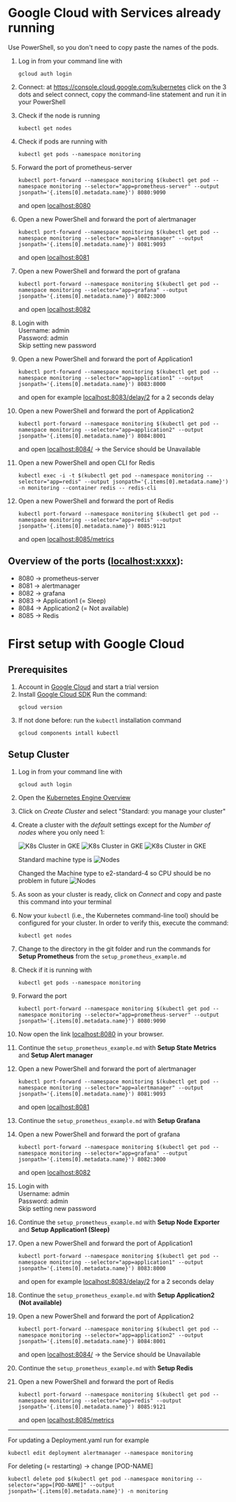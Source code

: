 # Google Cloud with Services already running

Use PowerShell, so you don't need to copy paste the names of the pods.
1. Log in from your command line with
    ```console
    gcloud auth login
    ```

2. Connect: at <https://console.cloud.google.com/kubernetes> click on the 3 dots and select connect, copy the command-line statement and run it in your PowerShell

3. Check if the node is running
    ```console
    kubectl get nodes
    ```

4. Check if pods are running with
    ```console
    kubectl get pods --namespace monitoring
    ```

5. Forward the port of prometheus-server
    ```console
    kubectl port-forward --namespace monitoring $(kubectl get pod --namespace monitoring --selector="app=prometheus-server" --output jsonpath='{.items[0].metadata.name}') 8080:9090
    ```
    and open [localhost:8080](localhost:8080)

6. Open a new PowerShell and forward the port of alertmanager
    ```console
    kubectl port-forward --namespace monitoring $(kubectl get pod --namespace monitoring --selector="app=alertmanager" --output jsonpath='{.items[0].metadata.name}') 8081:9093
    ```
    and open [localhost:8081](http://localhost:8081)

7. Open a new PowerShell and forward the port of grafana
    ```console
    kubectl port-forward --namespace monitoring $(kubectl get pod --namespace monitoring --selector="app=grafana" --output jsonpath='{.items[0].metadata.name}') 8082:3000
    ```
    and open [localhost:8082](http://localhost:8082)

8. Login with<br>
    Username: admin<br>
    Password: admin<br>
    Skip setting new password

9. Open a new PowerShell and forward the port of Application1
    ```console
    kubectl port-forward --namespace monitoring $(kubectl get pod --namespace monitoring --selector="app=application1" --output jsonpath='{.items[0].metadata.name}') 8083:8000
    ```
    and open for example [localhost:8083/delay/2](http://localhost:8083/delay/2) for a 2 seconds delay

10. Open a new PowerShell and forward the port of Application2
    ```console
    kubectl port-forward --namespace monitoring $(kubectl get pod --namespace monitoring --selector="app=application2" --output jsonpath='{.items[0].metadata.name}') 8084:8001
    ```
    and open [localhost:8084/](http://localhost:8084/) -> the Service should be Unavailable

11. Open a new PowerShell and open CLI for Redis
    ```console
    kubectl exec -i -t $(kubectl get pod --namespace monitoring --selector="app=redis" --output jsonpath='{.items[0].metadata.name}') -n monitoring --container redis -- redis-cli
    ```

12. Open a new PowerShell and forward the port of Redis
    ```console
    kubectl port-forward --namespace monitoring $(kubectl get pod --namespace monitoring --selector="app=redis" --output jsonpath='{.items[0].metadata.name}') 8085:9121
    ```
    and open [localhost:8085/metrics](http://locahlost:8085/metrics)

## Overview of the ports (<localhost:xxxx>):
* 8080 -> prometheus-server
* 8081 -> alertmanager
* 8082 -> grafana
* 8083 -> Application1 (= Sleep)
* 8084 -> Application2 (= Not available)
* 8085 -> Redis

# First setup with Google Cloud

## Prerequisites
1. Account in [Google Cloud](http://cloud.google.com/) and start a trial version
2. Install [Google Cloud SDK](https://cloud.google.com/sdk/install) Run the command: 
    ```console
    gcloud version
    ```
3. If not done before: run the ```kubectl``` installation command
    ```console
    gcloud components intall kubectl
    ```

## Setup Cluster
1. Log in from your command line with
    ```console
    gcloud auth login
    ```

2. Open the [Kubernetes Engine Overview](https://console.cloud.google.com/kubernetes)

3. Click on *Create Cluster* and select "Standard: you manage your cluster"

4. Create a cluster with the *default* settings except for the *Number of nodes* where you only need 1:

    ![K8s Cluster in GKE](./img/gcloud_01.PNG)
    ![K8s Cluster in GKE](./img/gcloud_02.PNG)
    ![K8s Cluster in GKE](./img/gcloud_03.PNG)

    Standard machine type is
    ![Nodes](./img/gcloud_03_machine1.PNG)

    Changed the Machine type to e2-standard-4 so CPU should be no problem in future
    ![Nodes](./img/gcloud_03_machine2.PNG)

5. As soon as your cluster is ready, click on *Connect* and copy and paste this command into your terminal

6. Now your `kubectl` (i.e., the Kubernetes command-line tool) should be configured for your cluster. In order to verify this, execute the command: 

    ```console
    kubectl get nodes
    ```

7. Change to the directory in the git folder and run the commands for <B>Setup Prometheus</B> from the ```setup_prometheus_example.md``` 

8. Check if it is running with
    ```console
    kubectl get pods --namespace monitoring
    ```

9. Forward the port
    ```console
    kubectl port-forward --namespace monitoring $(kubectl get pod --namespace monitoring --selector="app=prometheus-server" --output jsonpath='{.items[0].metadata.name}') 8080:9090
    ```

10. Now open the link [localhost:8080](localhost:8080) in your browser.

11. Continue the ```setup_prometheus_example.md``` with <B>Setup State Metrics</B> and <B>Setup Alert manager</B>

12. Open a new PowerShell and forward the port of alertmanager
    ```console
    kubectl port-forward --namespace monitoring $(kubectl get pod --namespace monitoring --selector="app=alertmanager" --output jsonpath='{.items[0].metadata.name}') 8081:9093
    ```
    and open [localhost:8081](http://localhost:8081)

13. Continue the ```setup_prometheus_example.md``` with <B>Setup Grafana</B>

14. Open a new PowerShell and forward the port of grafana
    ```console
    kubectl port-forward --namespace monitoring $(kubectl get pod --namespace monitoring --selector="app=grafana" --output jsonpath='{.items[0].metadata.name}') 8082:3000
    ```
    and open [localhost:8082](http://localhost:8082)

15. Login with<br>
    Username: admin<br>
    Password: admin<br>
    Skip setting new password

16. Continue the ```setup_prometheus_example.md``` with <B>Setup Node Exporter</B> and <B>Setup Application1 (Sleep)</B>

17. Open a new PowerShell and forward the port of Application1
    ```console
    kubectl port-forward --namespace monitoring $(kubectl get pod --namespace monitoring --selector="app=application1" --output jsonpath='{.items[0].metadata.name}') 8083:8000
    ```
    and open for example [localhost:8083/delay/2](http://localhost:8083/delay/2) for a 2 seconds delay

18. Continue the ```setup_prometheus_example.md``` with <B>Setup Application2 (Not available)</B>

19. Open a new PowerShell and forward the port of Application2
    ```console
    kubectl port-forward --namespace monitoring $(kubectl get pod --namespace monitoring --selector="app=application2" --output jsonpath='{.items[0].metadata.name}') 8084:8001
    ```
    and open [localhost:8084/](http://localhost:8084/) -> the Service should be Unavailable

20. Continue the ```setup_prometheus_example.md``` with <B>Setup Redis</B>

21. Open a new PowerShell and forward the port of Redis
    ```console
    kubectl port-forward --namespace monitoring $(kubectl get pod --namespace monitoring --selector="app=redis" --output jsonpath='{.items[0].metadata.name}') 8085:9121
    ```
    and open [localhost:8085/metrics](http://locahlost:8085/metrics)



---------------
For updating a Deployment.yaml run for example
```console
kubectl edit deployment alertmanager --namespace monitoring
```

For deleting (= restarting) -> change [POD-NAME]
```console
kubectl delete pod $(kubectl get pod --namespace monitoring --selector="app=[POD-NAME]" --output jsonpath='{.items[0].metadata.name}') -n monitoring
```

